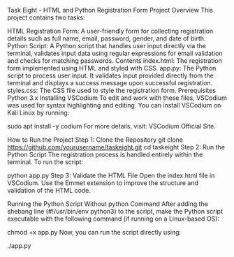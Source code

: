 Task Eight - HTML and Python Registration Form
Project Overview
This project contains two tasks:

HTML Registration Form: A user-friendly form for collecting registration details such as full name, email, password, gender, and date of birth.
Python Script: A Python script that handles user input directly via the terminal, validates input data using regular expressions for email validation and checks for matching passwords.
Contents
index.html: The registration form implemented using HTML and styled with CSS.
app.py: The Python script to process user input. It validates input provided directly from the terminal and displays a success message upon successful registration.
styles.css: The CSS file used to style the registration form.
Prerequisites
Python 3.x
Installing VSCodium
To edit and work with these files, VSCodium was used for syntax highlighting and editing. You can install VSCodium on Kali Linux by running:

sudo apt install -y codium
For more details, visit: VSCodium Official Site.

How to Run the Project
Step 1: Clone the Repository
git clone https://github.com/yourusername/taskeight.git
cd taskeight
Step 2: Run the Python Script
The registration process is handled entirely within the terminal. To run the script:

python app.py
Step 3: Validate the HTML File
Open the index.html file in VSCodium. Use the Emmet extension to improve the structure and validation of the HTML code.

Running the Python Script Without python Command
After adding the shebang line (#!/usr/bin/env python3) to the script, make the Python script executable with the following command (if running on a Linux-based OS):

chmod +x app.py
Now, you can run the script directly using:

./app.py
